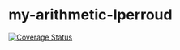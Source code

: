 # my-arithmetic-lperroud

[![Coverage Status](https://coveralls.io/repos/github/Lukaribou/tp-gitlab/badge.svg?branch=main)](https://coveralls.io/github/Lukaribou/tp-gitlab?branch=main)